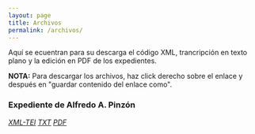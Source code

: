 ```yaml
---
layout: page
title: Archivos
permalink: /archivos/
---
```


Aquí se ecuentran para su descarga el código XML, trancripción en texto plano y la edición en PDF de los expedientes.

**NOTA:** Para descargar los archivos, haz click derecho sobre el enlace y después en "guardar contenido del enlace como".  

### Expediente de Alfredo A. Pinzón

[*XML-TEI*]()  [*TXT*]() [*PDF*](https://github.com/jairotami/veteranos-mil-dias/blob/gh-pages/_downloads/516_970_alfredo_pinzon.pdf)




